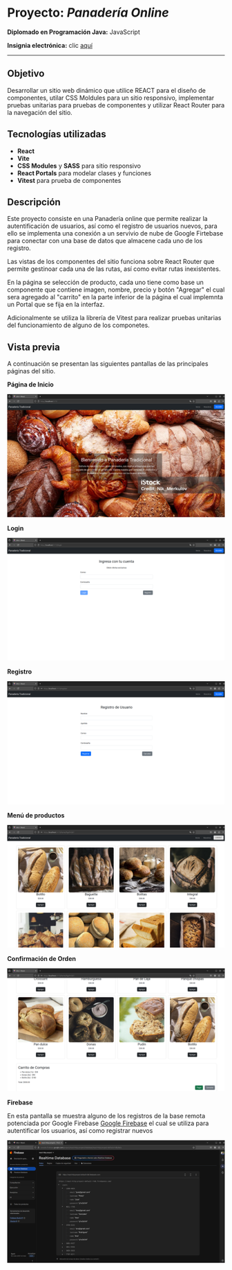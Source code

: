 # Proyecto: ***Panadería Online***

**Diplomado en Programación Java:** JavaScript

**Insignia electrónica:** clic [aquí](https://www.acreditta.com/credential/09f099c3-ad68-4af8-bbca-8348f3a40db4) 

---

## Objetivo
Desarrollar un sitio web dinámico que utilice REACT para el diseño de componentes, utilar CSS Moldules para un sitio responsivo, implementar pruebas unitarias para pruebas de componentes y utilizar React Router para la navegación del sitio.

## Tecnologías utilizadas
- **React**
- **Vite**
- **CSS Modules** y **SASS** para sitio responsivo
- **React Portals** para modelar clases y funciones
- **Vitest** para prueba de componentes

## Descripción

Este proyecto consiste en una Panadería online que permite realizar la autentificación de usuarios, así como el registro de usuarios nuevos, para ello se implementa una conexión a un servivio de nube de Google Firtebase para conectar con una base de datos que almacene cada uno de los registro.

Las vistas de los componentes del sitio funciona sobre React Router que permite gestinoar cada una de las rutas, así como evitar rutas inexistentes. 

En la página se selección de producto, cada uno tiene como base un componente que contiene imagen, nombre, precio y botón "Agregar" el cual sera agregado al "carrito" en la parte inferior de la página el cual implemnta un Portal que se fija en la interfaz.

Adicionalmente se utiliza la librería de Vitest para realizar pruebas unitarias del funcionamiento de alguno de los componetes.

## Vista previa
A continuación se presentan las siguientes pantallas de las principales páginas del sitio.

**Página de Inicio**

![Página de inicio](https://raw.githubusercontent.com/Gerardo-MU/JavaFullStack-ReactFundamentals/refs/heads/master/public/screenshots/sc1.png)


**Login**

![Login](https://raw.githubusercontent.com/Gerardo-MU/JavaFullStack-ReactFundamentals/refs/heads/master/public/screenshots/sc2.png)


**Registro**

![Registro](https://raw.githubusercontent.com/Gerardo-MU/JavaFullStack-ReactFundamentals/refs/heads/master/public/screenshots/sc3.png)


**Menú de productos**

![Productos](https://raw.githubusercontent.com/Gerardo-MU/JavaFullStack-ReactFundamentals/refs/heads/master/public/screenshots/sc4.png)



**Confirmación de Orden**

![Orden de productos](https://raw.githubusercontent.com/Gerardo-MU/JavaFullStack-ReactFundamentals/refs/heads/master/public/screenshots/sc5.png)


**Firebase**

En esta pantalla se muestra alguno de los registros de la base remota potenciada por Google Firebase [Google Firebase](https://console.firebase.google.com/project/react-http-proyect/database/react-http-proyect-default-rtdb/data) el cual se utiliza para autentificar los usuarios, así como registrar nuevos

![firebase](https://raw.githubusercontent.com/Gerardo-MU/JavaFullStack-ReactFundamentals/refs/heads/master/public/screenshots/sc6.png)